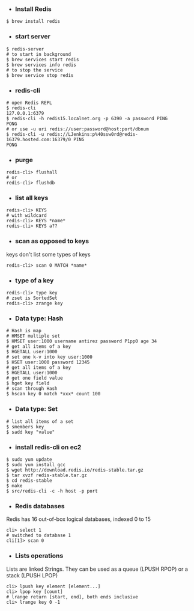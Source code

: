 - ### Install Redis
```shell
$ brew install redis
```

- ### start server
```shell
$ redis-server
# to start in background
$ brew services start redis
$ brew services info redis
# to stop the service
$ brew service stop redis
```

- ### redis-cli
```shell
# open Redis REPL
$ redis-cli
127.0.0.1:6379
$ redis-cli -h redis15.localnet.org -p 6390 -a password PING
PONG
# or use -u uri redis://user:password@host:port/dbnum
$ redis-cli -u redis://LJenkins:p%40ssw0rd@redis-16379.hosted.com:16379/0 PING
PONG
```

- ### purge
```shell
redis-cli> flushall
# or
redis-cli> flushdb
```

- ### list all keys
```shell
redis-cli> KEYS
# with wildcard
redis-cli> KEYS *name*
redis-cli> KEYS a??
```

- ### scan as opposed to keys
keys don't list some types of keys
```shell
redis-cli> scan 0 MATCH *name*
```

- ### type of a key
```shell
redis-cli> type key
# zset is SortedSet
redis-cli> zrange key
```

- ### Data type: Hash
```shell
# Hash is map
# HMSET multiple set
$ HMSET user:1000 username antirez password P1pp0 age 34
# get all items of a key
$ HGETALL user:1000
# set one k-v into key user:1000
$ HSET user:1000 password 12345
# get all items of a key
$ HGETALL user:1000
# get one field value
$ hget key field
# scan through Hash
$ hscan key 0 match *xxx* count 100
```

- ### Data type: Set
```shell
# list all items of a set
$ smembers key
$ sadd key "value"
```

- ### install redis-cli on ec2
```shell
$ sudo yum update
$ sudo yum install gcc
$ wget http://download.redis.io/redis-stable.tar.gz
$ tar xvzf redis-stable.tar.gz
$ cd redis-stable
$ make
$ src/redis-cli -c -h host -p port
```

- ### Redis databases
Redis has 16 out-of-box logical databases, indexed 0 to 15
```shell
cli> select 1
# switched to database 1
cli[1]> scan 0
```

- ### Lists operations
Lists are linked Strings. They can be used as a queue (LPUSH RPOP) or a stack (LPUSH LPOP)
```shell
cli> lpush key element [element...]
cli> lpop key [count]
# lrange return [start, end], both ends inclusive
cli> lrange key 0 -1
```